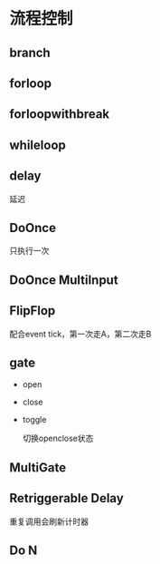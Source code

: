 # 流程控制

## branch

## forloop 

## forloopwithbreak

## whileloop

## delay

延迟

## DoOnce

只执行一次

## DoOnce MultiInput

## FlipFlop

配合event tick，第一次走A，第二次走B

## gate

- open

- close

- toggle

  切换openclose状态

## MultiGate

## Retriggerable Delay

重复调用会刷新计时器

## Do N